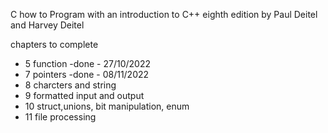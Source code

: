 C how to Program with an introduction to C++ eighth edition by Paul Deitel and Harvey Deitel

chapters to complete
- 5 function -done - 27/10/2022
- 7 pointers -done - 08/11/2022
- 8 charcters and string
- 9 formatted input and output
- 10 struct,unions, bit manipulation, enum
- 11 file processing
